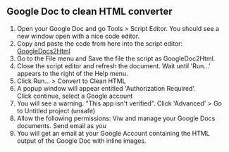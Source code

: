 ## Google Doc to clean HTML converter ##

 1. Open your Google Doc and go Tools > Script Editor. You
    should see a new window open with a nice code editor. 
 2. Copy and paste the code from here into the script editor: [GoogleDocs2Html][1]
 3. Go to the File menu and Save the file the script as GoogleDoc2Html.
 4. Close the script editor and refresh the document. Wait until 'Run...' appears to the right of the Help menu.
 5. Click Run... > Convert to Clean HTML
 5. A popup window will appear entitled 'Authorization Required'.  
    Click continue, select a Google account
 6. You will see a warning. "This app isn't verified". 
    Click 'Advanced' > Go to Untitled project (unsafe)
 7. Allow the following permissions:
    Viw and manage your Google Docs documents.
    Send email as you
 6. You will get an email at your Google Account containing the HTML
    output of the Google Doc with inline images.

  [1]: https://raw.githubusercontent.com/daffinm/GoogleDoc2Html/master/code.js
